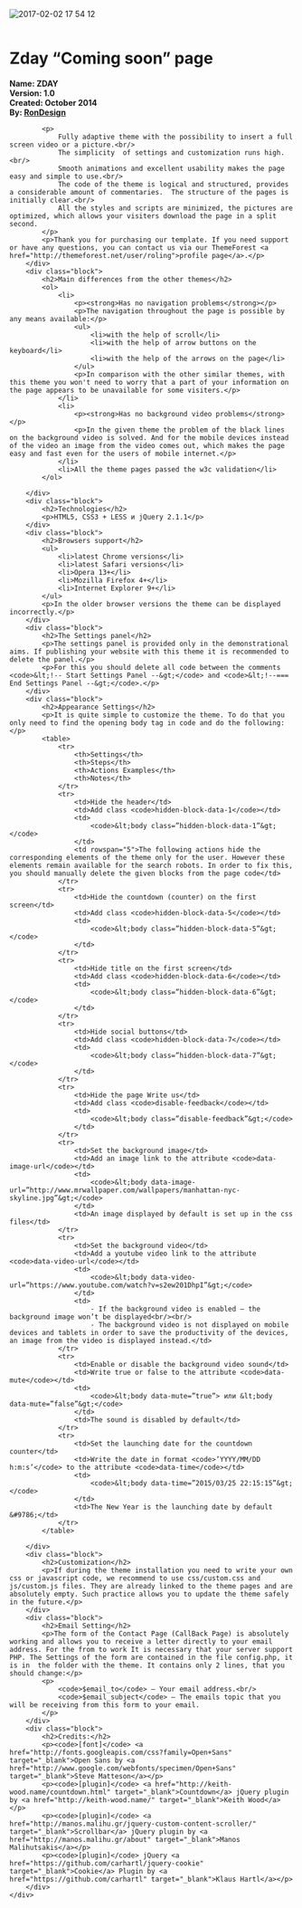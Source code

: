 <!DOCTYPE HTML>
<html>
<head>
    <title>ZDay Documentation</title>

![2017-02-02 17 54 12](https://cloud.githubusercontent.com/assets/24479453/22586603/51bd49c4-ea06-11e6-8f9f-a7548485d4e6.png)
</head>

<body>

<div class="container">
    <div class="header">
        <a href="#" class="logo">
            <img src="assets/logo.png" alt="" />
        </a>
    </div>
    <div class="wrapper">
        <h1>Zday “Coming soon” page</h1>
        <div class="block">
            <p>
                <strong>Name: ZDAY</strong><br/>
                <strong>Version: 1.0</strong><br/>
                <strong>Created: October 2014</strong><br/>
                <strong>By: <a href="http://themeforest.net/user/roling">RonDesign</a></strong>
            </p>

            <p>
                Fully adaptive theme with the possibility to insert a full screen video or a picture.<br/>
                The simplicity  of settings and customization runs high.<br/>
                Smooth animations and excellent usability makes the page easy and simple to use.<br/>
                The code of the theme is logical and structured, provides a considerable amount of commentaries.  The structure of the pages is initially clear.<br/>
                All the styles and scripts are minimized, the pictures are optimized, which allows your visiters download the page in a split second.
            </p>
            <p>Thank you for purchasing our template. If you need support or have any questions, you can contact us via our ThemeForest <a href="http://themeforest.net/user/roling">profile page</a>.</p>
        </div>
        <div class="block">
            <h2>Main differences from the other themes</h2>
            <ol>
                <li>
                    <p><strong>Has no navigation problems</strong></p>
                    <p>The navigation throughout the page is possible by any means available:</p>
                    <ul>
                        <li>with the help of scroll</li>
                        <li>with the help of arrow buttons on the keyboard</li>
                        <li>with the help of the arrows on the page</li>
                    </ul>
                    <p>In comparison with the other similar themes, with this theme you won't need to worry that a part of your information on the page appears to be unavailable for some visiters.</p>
                </li>
                <li>
                    <p><strong>Has no background video problems</strong></p>
                    <p>In the given theme the problem of the black lines on the background video is solved. And for the mobile devices instead of the video an image from the video comes out, which makes the page easy and fast even for the users of mobile internet.</p>
                </li>
                <li>All the theme pages passed the w3c validation</li>
            </ol>

        </div>
        <div class="block">
            <h2>Technologies</h2>
            <p>HTML5, CSS3 + LESS и jQuery 2.1.1</p>
        </div>
        <div class="block">
            <h2>Browsers support</h2>
            <ul>
                <li>latest Chrome versions</li>
                <li>latest Safari versions</li>
                <li>Opera 13+</li>
                <li>Mozilla Firefox 4+</li>
                <li>Internet Explorer 9+</li>
            </ul>
            <p>In the older browser versions the theme can be displayed incorrectly.</p>
        </div>
        <div class="block">
            <h2>The Settings panel</h2>
            <p>The settings panel is provided only in the demonstrational aims. If publishing your website with this theme it is recommended to delete the panel.</p>
            <p>For this you should delete all code between the comments <code>&lt;!-- Start Settings Panel --&gt;</code> and <code>&lt;!--=== End Settings Panel --&gt;</code>.</p>
        </div>
        <div class="block">
            <h2>Appearance Settings</h2>
            <p>It is quite simple to customize the theme. To do that you only need to find the opening body tag in code and do the following:</p>
            <table>
                <tr>
                    <th>Settings</th>
                    <th>Steps</th>
                    <th>Actions Examples</th>
                    <th>Notes</th>
                </tr>
                <tr>
                    <td>Hide the header</td>
                    <td>Add class <code>hidden-block-data-1</code></td>
                    <td>
                        <code>&lt;body class=”hidden-block-data-1”&gt;</code>
                    </td>
                    <td rowspan="5">The following actions hide the corresponding elements of the theme only for the user. However these elements remain available for the search robots. In order to fix this, you should manually delete the given blocks from the page code</td>
                </tr>
                <tr>
                    <td>Hide the countdown (counter) on the first screen</td>
                    <td>Add class <code>hidden-block-data-5</code></td>
                    <td>
                        <code>&lt;body class=”hidden-block-data-5”&gt;</code>
                    </td>
                </tr>
                <tr>
                    <td>Hide title on the first screen</td>
                    <td>Add class <code>hidden-block-data-6</code></td>
                    <td>
                        <code>&lt;body class=”hidden-block-data-6”&gt;</code>
                    </td>
                </tr>
                <tr>
                    <td>Hide social buttons</td>
                    <td>Add class <code>hidden-block-data-7</code></td>
                    <td>
                        <code>&lt;body class=”hidden-block-data-7”&gt;</code>
                    </td>
                </tr>
                <tr>
                    <td>Hide the page Write us</td>
                    <td>Add class <code>disable-feedback</code></td>
                    <td>
                        <code>&lt;body class=”disable-feedback”&gt;</code>
                    </td>
                </tr>
                <tr>
                    <td>Set the background image</td>
                    <td>Add an image link to the attribute <code>data-image-url</code></td>
                    <td>
                        <code>&lt;body data-image-url=”http://www.mrwallpaper.com/wallpapers/manhattan-nyc-skyline.jpg”&gt;</code>
                    </td>
                    <td>An image displayed by default is set up in the css files</td>
                </tr>
                <tr>
                    <td>Set the background video</td>
                    <td>Add a youtube video link to the attribute <code>data-video-url</code></td>
                    <td>
                        <code>&lt;body data-video-url=”https://www.youtube.com/watch?v=s2ew201DhpI”&gt;</code>
                    </td>
                    <td>
                        - If the background video is enabled – the background image won’t be displayed<br/><br/>
                        - The background video is not displayed on mobile devices and tablets in order to save the productivity of the devices, an image from the video is displayed instead.</td>
                </tr>
                <tr>
                    <td>Enable or disable the background video sound</td>
                    <td>Write true or false to the attribute <code>data-mute</code></td>
                    <td>
                        <code>&lt;body data-mute=”true”> или &lt;body data-mute=”false”&gt;</code>
                    </td>
                    <td>The sound is disabled by default</td>
                </tr>
                <tr>
                    <td>Set the launching date for the countdown counter</td>
                    <td>Write the date in format <code>’YYYY/MM/DD h:m:s’</code> to the attribute <code>data-time</code></td>
                    <td>
                        <code>&lt;body data-time=”2015/03/25 22:15:15”&gt;</code>
                    </td>
                    <td>The New Year is the launching date by default &#9786;</td>
                </tr>
            </table>

        </div>
        <div class="block">
            <h2>Customization</h2>
            <p>If during the theme installation you need to write your own css or javascript code, we recommend to use css/custom.css and  js/custom.js files. They are already linked to the theme pages and are absolutely empty. Such practice allows you to update the theme safely in the future.</p>
        </div>
        <div class="block">
            <h2>Email Setting</h2>
            <p>The form of the Contact Page (CallBack Page) is absolutely working and allows you to receive a letter directly to your email address. For the from to work It is necessary that your server support PHP. The Settings of the form are contained in the file config.php, it is in  the folder with the theme. It contains only 2 lines, that you should change:</p>
            <p>
                <code>$email_to</code> – Your email address.<br/>
                <code>$email_subject</code> – The emails topic that you will be receiving from this form to your email.
            </p>
        </div>
        <div class="block">
            <h2>Credits:</h2>
            <p><code>[font]</code> <a href="http://fonts.googleapis.com/css?family=Open+Sans" target="_blank">Open Sans by <a href="http://www.google.com/webfonts/specimen/Open+Sans" target="_blank">Steve Matteson</a></p>
            <p><code>[plugin]</code> <a href="http://keith-wood.name/countdown.html" target="_blank">Countdown</a> jQuery plugin by <a href="http://keith-wood.name/" target="_blank">Keith Wood</a></p>
            <p><code>[plugin]</code> <a href="http://manos.malihu.gr/jquery-custom-content-scroller/" target="_blank">Scrollbar</a> jQuery plugin by <a href="http://manos.malihu.gr/about" target="_blank">Manos Malihutsakis</a></p>
            <p><code>[plugin]</code> jQuery <a href="https://github.com/carhartl/jquery-cookie" target="_blank">Cookie</a> Plugin by <a href="https://github.com/carhartl" target="_blank">Klaus Hartl</a></p>
        </div>
    </div>
</div>

</body>
</html>
